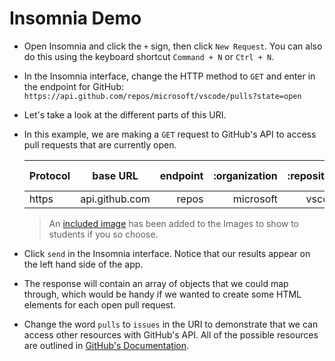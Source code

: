 # Insomnia Demo

* Open Insomnia and click the `+` sign, then click `New Request`. You can also do this using the keyboard shortcut `Command + N` or `Ctrl + N`.

* In the Insomnia interface, change the HTTP method to `GET` and enter in the endpoint for GitHub:  `https://api.github.com/repos/microsoft/vscode/pulls?state=open`

* Let's take a look at the different parts of this URI.

* In this example, we are making a `GET` request to GitHub's API to access pull requests that are currently open.

    | Protocol |    base URL    | endpoint | :organization | :repository | :resource | query string |
    | :------- | :------------: | -------: | ------------: | ----------: | --------: | -----------: |
    | https    | api.github.com |    repos |     microsoft |      vscode |     pulls |   state=open |

    > An [included image](./Images/00-endpoint.png) has been added to the Images to show to students if you so choose.

* Click `send` in the Insomnia interface. Notice that our results appear on the left hand side of the app.

* The response will contain an array of objects that we could map through, which would be handy if we wanted to create some HTML elements for each open pull request.

* Change the word `pulls` to `issues` in the URI to demonstrate that we can access other resources with GitHub's API. All of the possible resources are outlined in [GitHub's Documentation](https://docs.github.com/en/rest/reference).
